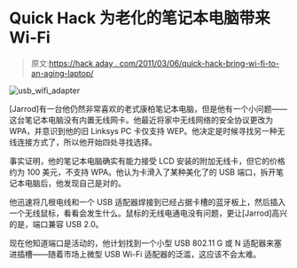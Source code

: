 # Quick Hack 为老化的笔记本电脑带来 Wi-Fi

> 原文:[https://hack aday . com/2011/03/06/quick-hack-bring-wi-fi-to-an-aging-laptop/](https://hackaday.com/2011/03/06/quick-hack-brings-wi-fi-to-an-aging-laptop/)

![usb_wifi_adapter](../Images/e53f32dee9cf4bcac3a3c5db7a10227b.png "usb_wifi_adapter")

[Jarrod]有一台他仍然非常喜欢的老式康柏笔记本电脑，但是他有一个小问题——这台笔记本电脑没有内置无线网卡。他最近将家中无线网络的安全协议更改为 WPA，并意识到他的旧 Linksys PC 卡仅支持 WEP。他决定是时候寻找另一种无线连接方式了，所以他开始四处寻找选择。

事实证明，他的笔记本电脑确实有能力接受 LCD 安装的附加无线卡，但它的价格约为 100 美元，不支持 WPA。他认为卡滑入了某种美化了的 USB 端口，拆开笔记本电脑后，他发现自己是对的。

他迅速将几根电线和一个 USB 适配器焊接到已经占据卡槽的蓝牙板上，然后插入一个无线鼠标，看看会发生什么。鼠标的无线电通电没有问题，更让[Jarrod]高兴的是，端口兼容 USB 2.0。

现在他知道端口是活动的，他计划找到一个小型 USB 802.11 G 或 N 适配器来塞进插槽——随着市场上微型 USB Wi-Fi 适配器的泛滥，这应该不会太难。